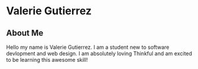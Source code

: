 # Valerie Gutierrez

## About Me
Hello my name is Valerie Gutierrez. I am a student new to software devlopment and web design. I am absolutely loving Thinkful and am excited to be learning this awesome skill!

